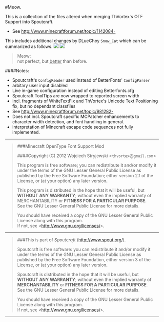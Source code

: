 #﻿Meow.

This is a collection of the files altered when merging ThVortex's OTF Support into Spoutcraft.
* See <http://www.minecraftforum.net/topic/1142084->

This includes additional changes by DLueChoy `Snow_Cat` which can be summarized as follows.
[![](https://lh4.googleusercontent.com/-1pFLCejjrKo/T8m542m3hTI/AAAAAAAABq0/VuNA4M_X0Jo/s400/2012.06.02.a.png)](https://picasaweb.google.com/lh/photo/Ie8yIUthw8hhSJPCbSvDKNvkYeXQ7HSM2-0CtrUnZaI?feat=embedwebsite)
[![](https://lh3.googleusercontent.com/-DZoN5iAWK_Y/T8m54o4ri-I/AAAAAAAABqw/8ov9wB4o9as/s400/2012.06.02.b.png)](https://picasaweb.google.com/lh/photo/FNxDHOyI_oyyemzwXqR_hdvkYeXQ7HSM2-0CtrUnZaI?feat=embedwebsite)
> Meow; <br/>
> not perfect, but <abbr title="worse is better">better</abbr> than before.

####Notes:
* Spoutcraft's `ConfigReader` used instead of BetterFonts' `ConfigParser`
 * arbitary user input disabled
 * Live in-game configuration instead of editing Betterfonts.cfg
* Spoutcraft ToolTips are now wrapped to reported screen width
* Incl. fragments of WhiteTextFix and ThVortex's Unicode Text Positioning fix, but no dependant classfiles
 * See <http://www.minecraftforum.net/topic/981282->
* Does not incl. Spoutcraft specific MCPatcher enhancements to character width detection, and font handling in general.
* interpretation of Minecraft escape code sequences not fully implemented.

----------

> ###Minecraft OpenType Font Support Mod
>
> ####Copyright (C) 2012 Wojciech Stryjewski <`thvortex`@`gmail.com`>
>
> This program is free software; you can redistribute it and/or modify it under the terms of the GNU Lesser General Public License as published by the Free Software Foundation; either version 2.1 of the License, or (at your option) any later version.
> 
> This program is distributed in the hope that it will be useful, but **WITHOUT ANY WARRANTY**; without even the implied warranty of MERCHANTABILITY or **FITNESS FOR A PARTICULAR PURPOSE**. <br/>
> See the GNU Lesser General Public License for more details.
>
> You should have received a copy of the GNU Lesser General Public License along with this program. <br/>
> If not, see <<http://www.gnu.org/licenses/>>.

----------

> ###This is part of *Spoutcraft* (<http://www.spout.org/>).
> 
> Spoutcraft is free software: you can redistribute it and/or modify it under the terms of the GNU Lesser General Public License as published by the Free Software Foundation, either version 3 of the License, or (at your option) any later version.
> 
> Spoutcraft is distributed in the hope that it will be useful, but **WITHOUT ANY WARRANTY**; without even the implied warranty of **MERCHANTABILITY** or **FITNESS FOR A PARTICULAR PURPOSE**. <br/>
> See the GNU Lesser General Public License for more details.
> 
> You should have received a copy of the GNU Lesser General Public License along with this program. <br/>
> If not, see <<http://www.gnu.org/licenses/>>.

----------
